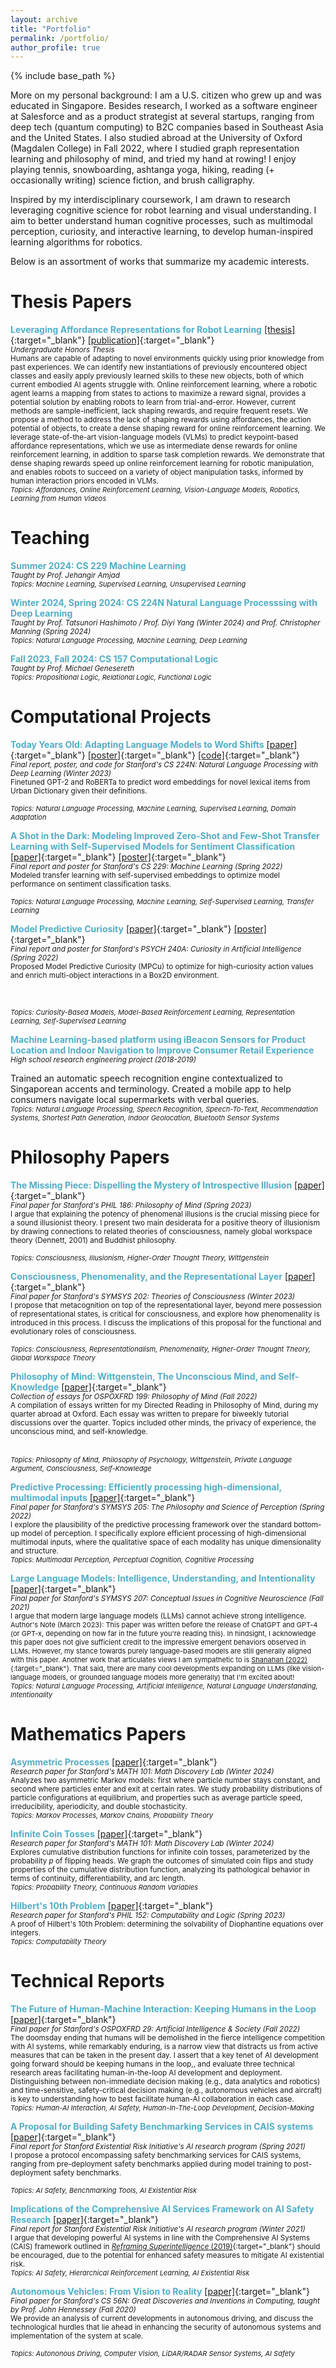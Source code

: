 ```yaml
---
layout: archive
title: "Portfolio"
permalink: /portfolio/
author_profile: true
---
```


{% include base_path %}

More on my personal background: I am a U.S. citizen who grew up and was educated in Singapore. Besides research, I worked as a software engineer at Salesforce and as a product strategist at several startups, ranging from deep tech (quantum computing) to B2C companies based in Southeast Asia and the United States. I also studied abroad at the University of Oxford (Magdalen College) in Fall 2022, where I studied graph representation learning and philosophy of mind, and tried my hand at rowing! I enjoy playing tennis, snowboarding, ashtanga yoga, hiking, reading (+ occasionally writing) science fiction, and brush calligraphy.

Inspired by my interdisciplinary coursework, I am drawn to research leveraging cognitive science for robot learning and visual understanding. I aim to better understand human cognitive processes, such as multimodal perception, curiosity, and interactive learning, to develop human-inspired learning algorithms for robotics.

Below is an assortment of works that summarize my academic interests. 

<!-- {% for post in site.portfolio %}
  {% include archive-single.html %}
{% endfor %} -->

Thesis Papers
======
<span style="color:#52ADC8">**Leveraging Affordance Representations for Robot Learning**</span> [\[thesis\]](/files/Honors_Thesis.pdf){:target="_blank"} [\[publication\]](https://doi.org/10.25740/jp127mt8218){:target="_blank"} <br> <!-- [\[publication\]] -->
  <sub> *Undergraduate Honors Thesis*<br>
  Humans are capable of adapting to novel environments quickly using prior knowledge from past experiences. We can identify new instantiations of previously encountered object classes and easily apply previously learned skills to these new objects, both of which current embodied AI agents struggle with. Online reinforcement learning, where a robotic agent learns a mapping from states to actions to maximize a reward signal, provides a potential solution by enabling robots to learn from trial-and-error. However, current methods are sample-inefficient, lack shaping rewards, and require frequent resets. We propose a method to address the lack of shaping rewards using affordances, the action potential of objects, to create a dense shaping reward for online reinforcement learning. We leverage state-of-the-art vision-language models (VLMs) to predict keypoint-based affordance representations, which we use as intermediate dense rewards for online reinforcement learning, in addition to sparse task completion rewards. We demonstrate that dense shaping rewards speed up online reinforcement learning for robotic manipulation, and enables robots to succeed on a variety of object manipulation tasks, informed by human interaction priors encoded in VLMs. </sub> <br>
  <sub style="font-size:11px">*Topics: Affordances, Online Reinforcement Learning, Vision-Language Models, Robotics, Learning from Human Videos*</sub>

Teaching
======
<span style="color:#52ADC8">**Summer 2024: CS 229 Machine Learning**</span> <br>
   <sub> *Taught by Prof. Jehangir Amjad*</sub> <br>
   <sub style="font-size:11px">*Topics: Machine Learning, Supervised Learning, Unsupervised Learning*</sub>

<span style="color:#52ADC8">**Winter 2024, Spring 2024: CS 224N Natural Language Processsing with Deep Learning**</span> <br>
   <sub> *Taught by Prof. Tatsunori Hashimoto / Prof. Diyi Yang (Winter 2024) and Prof. Christopher Manning (Spring 2024)*</sub> <br>
    <sub style="font-size:11px">*Topics: Natural Language Processing, Machine Learning, Deep Learning*</sub>

<span style="color:#52ADC8">**Fall 2023, Fall 2024: CS 157 Computational Logic**</span> <br>
   <sub> *Taught by Prof. Michael Genesereth*</sub> <br>
   <sub style="font-size:11px">*Topics: Propositional Logic, Relational Logic, Functional Logic*</sub>

Computational Projects
======
<span style="color:#52ADC8">**Today Years Old: Adapting Language Models to Word Shifts**</span> [\[paper\]](/files/2023-win-cs224n-paper.pdf){:target="_blank"} [\[poster\]](/files/2023-win-cs224n-poster.pdf){:target="_blank"} [\[code\]](https://www.github.com/oliviaylee/today-years-old){:target="_blank"} <br>
  <sub> *Final report, poster, and code for Stanford's CS 224N: Natural Language Processing with Deep Learning (Winter 2023)*<br>
  Finetuned GPT-2 and RoBERTa to predict word embeddings for novel lexical items from Urban Dictionary given their definitions. </sub> <br>
  <!-- I finetuned GPT-2 and RoBERTa to predict word embeddings for novel lexical items given their definitions. The model was finetuned via supervised learning on word embeddings for lexical items in a regular dictionary, using embeddings from the pretrained models off-the-shelf as ground-truth embeddings. The resultant model as used to predict word embeddings for Urban Dictionary words given their definitions. -->
  <sub style="font-size:11px">*Topics: Natural Language Processing, Machine Learning, Supervised Learning, Domain Adaptation*</sub>

<span style="color:#52ADC8">**A Shot in the Dark: Modeling Improved Zero-Shot and Few-Shot Transfer Learning with Self-Supervised Models for Sentiment Classification**</span> [\[paper\]](/files/2022-spr-cs229-paper.pdf){:target="_blank"} [\[poster\]](/files/2022-spr-cs229-poster.pdf){:target="_blank"} <br>
  <sub> *Final report and poster for Stanford's CS 229: Machine Learning (Spring 2022)*<br>
  Modeled transfer learning with self-supervised embeddings to optimize model performance on sentiment classification tasks.</sub> <br>
  <!-- We modeled transfer learning with self-supervised embeddings and supervised models at various scales to optimize model performance on sentiment classification tasks compared to DistilBERT. -->
  <sub style="font-size:11px">*Topics: Natural Language Processing, Machine Learning, Self-Supervised Learning, Transfer Learning*</sub>
   
<span style="color:#52ADC8">**Model Predictive Curiosity**</span> [\[paper\]](/files/2022-spr-psych240a-paper.pdf){:target="_blank"} [\[poster\]](/files/2022-spr-psych240a-poster.pdf){:target="_blank"} <br>
  <sub>*Final report and poster for Stanford's PSYCH 240A: Curiosity in Artificial Intelligence (Spring 2022)*<br>
  Proposed Model Predictive Curiosity (MPCu) to optimize for high-curiosity action values and enrich multi-object interactions in a Box2D environment.
  <!-- We proposed Model Predictive Curiosity (MPCu), a framework that backpropagates on curiosity values predicted by a forward dynamics model to select curiosity-maximizing actions. We demonstrated the capability of MPCu to optimize for high-curiosity action values and enrich multi-object interactions in Box2D environment. --> </sub> <br>
  <sub style="font-size:11px">*Topics: Curiosity-Based Models, Model-Based Reinforcement Learning, Representation Learning, Self-Supervised Learning*</sub>

<span style="color:#52ADC8">**Machine Learning-based platform using iBeacon Sensors for Product Location and Indoor Navigation to Improve Consumer Retail Experience**</span><br>
  <sub>*High school research engineering project (2018-2019)*<br>
  <!-- We trained an automatic speech recognition engine contextualized to Singaporean accents and terminology, which we incorporated into a mobile app to help consumers navigate local supermarkets with verbal queries. During testing, we combined the mobile app with a lattice formation of bluetooth low-energy sensors in a convenience store, which identified the user’s position relative to the intended item, then generated and displayed the shortest path. -->
  Trained an automatic speech recognition engine contextualized to Singaporean accents and terminology. Created a mobile app to help consumers navigate local supermarkets with verbal queries.</sub> <br>
  <sub style="font-size:11px">*Topics: Natural Language Processing, Speech Recognition, Speech-To-Text, Recommendation Systems, Shortest Path Generation, Indoor Geolocation, Bluetooth Sensor Systems*</sub>

Philosophy Papers
======
<span style="color:#52ADC8">**The Missing Piece: Dispelling the Mystery of Introspective Illusion**</span> [\[paper\]](/files/2023-spr-phil186-paper.pdf){:target="_blank"} <br>
  <sub>*Final paper for Stanford's PHIL 186: Philosophy of Mind (Spring 2023)*<br>
  I argue that explaining the potency of phenomenal illusions is the crucial missing piece for a sound illusionist theory. I present two main desiderata for a positive theory of illusionism by drawing connections to related theories of consciousness, namely global workspace theory (Dennett, 2001) and Buddhist philosophy. </sub> <br>
  <!-- I address the question of why illusionism, the view that phenomenal characteristics of mental states are illusory, is so hard to stomach. Beyond explaining how the illusion of phenomenality arises, a robust theory of illusionism must adequately explain the incredible strength of the illusion and the difficulty of freeing oneself from the grip of this enduring intuition. Frankish (2016) attempts to address the former but not the latter, and I argue that explaining the potency of phenomenal illusions is the crucial missing piece for a sound illusionist theory. I present two main desiderata for a positive theory of illusionism by drawing connections to related theories of consciousness, namely global workspace theory (Dennett, 2001) and Buddhist philosophy. </sub> <br> --> 
  <sub style="font-size:11px">*Topics: Consciousness, Illusionism, Higher-Order Thought Theory, Wittgenstein*</sub> 

<span style="color:#52ADC8">**Consciousness, Phenomenality, and the Representational Layer**</span> [\[paper\]](/files/2023-win-symsys202-paper.pdf){:target="_blank"} <br>
  <sub>*Final paper for Stanford's SYMSYS 202: Theories of Consciousness (Winter 2023)*<br>
  I propose that metacognition on top of the representational layer, beyond mere possession of representational states, is critical for consciousness, and explore how phenomenality is introduced in this process. I discuss the implications of this proposal for the functional and evolutionary roles of consciousness.</sub> <br>
  <!-- I propose that metacognition on top of the representational layer, beyond mere possession of representational states, is critical for consciousness. I also distinguish between lower-level sensory states used only as intermediates in perceptual processing (e.g., edge detection, shape from shading), and higher-level sensory states (outputs of perceptual processing), and explore the introduction of phenomenality in this process. I finally discuss the implications of the above proposals for the functional and evolutionary roles of consciousness.-->
  <sub style="font-size:11px">*Topics: Consciousness, Representationalism, Phenomenality, Higher-Order Thought Theory, Global Workspace Theory*</sub>

<span style="color:#52ADC8">**Philosophy of Mind: Wittgenstein, The Unconscious Mind, and Self-Knowledge**</span> [\[paper\]](/files/2022-fall-oxfordphil-essays.pdf){:target="_blank"} <br>
  <sub>*Collection of essays for OSPOXFRD 199: Philosophy of Mind (Fall 2022)*<br>
  A compilation of essays written for my Directed Reading in Philosophy of Mind, during my quarter abroad at Oxford. Each essay was written to prepare for biweekly tutorial discussions over the quarter. Topics included other minds, the privacy of experience, the unconscious mind, and self-knowledge.
  <!--The four essay titles and topics are: <br>
  Essay 1: Might your new philosophy tutor be a non-conscious ‘zombie’ for all you know? (Topic: Other Minds) <br>
  Essay 2: Might you see red where I see blue? (Topic: The Privacy of Experience) <br> 
  Essay 3: What is it to make the unconscious conscious? (Topic: The Unconscious Mind) <br> 
  Essay 4: How is knowledge of my own states of mind possible? (Topic: Self-Knowledge)-->
  </sub> <br>
  <sub style="font-size:11px">*Topics: Philosophy of Mind, Philosophy of Psychology, Wittgenstein, Private Language Argument, Consciousness, Self-Knowledge*</sub>

<span style="color:#52ADC8">**Predictive Processing: Efficiently processing high-dimensional, multimodal inputs**</span> [\[paper\]](/files/2022-spr-symsys205-paper.pdf){:target="_blank"} <br>
  <sub>*Final paper for Stanford's SYMSYS 205: The Philosophy and Science of Perception (Spring 2022)*<br>
  I explore the plausibility of the predictive processing framework over the standard bottom-up model of perception. I specifically explore efficient processing of high-dimensional multimodal inputs, where the qualitative space of each modality has unique dimensionality and structure.</sub> <br>
  <sub style="font-size:11px">*Topics: Multimodal Perception, Perceptual Cognition, Cognitive Processing*</sub>

<span style="color:#52ADC8">**Large Language Models: Intelligence, Understanding, and Intentionality**</span> [\[paper\]](/files/2021-fall-symsys207-paper.pdf){:target="_blank"} <br>
  <sub>*Final paper for Stanford's SYMSYS 207: Conceptual Issues in Cognitive Neuroscience (Fall 2021)*<br>
  I argue that modern large language models (LLMs) cannot achieve strong intelligence.
  </sub> <br>
  <sub style="font-size:11px">Author's Note (March 2023): This paper was written before the release of ChatGPT and GPT-4 (or GPT-x, depending on how far in the future you're reading this). In hindsight, I acknowledge this paper does not give sufficient credit to the impressive emergent behaviors observed in LLMs. However, my stance towards purely language-based models are still generally aligned with this paper. Another work that articulates views I am sympathetic to is [Shanahan (2022)](https://arxiv.org/pdf/2212.03551.pdf){:target="_blank"}. That said, there are many cool developments expanding on LLMs (like vision-language models, or grounded language models more generally) that I'm excited about! </sub> <br>
  <sub style="font-size:11px">*Topics: Natural Language Processing, Artificial Intelligence, Natural Language Understanding, Intentionality*</sub>

Mathematics Papers
======
<span style="color:#52ADC8">**Asymmetric Processes**</span> [\[paper\]](/files/2024-win-math101-paper2.pdf){:target="_blank"} <br>
  <sub>*Research paper for Stanford's MATH 101: Math Discovery Lab (Winter 2024)*<br>
  Analyzes two asymmetric Markov models: first where particle number stays constant, and second where particles enter and exit at certain rates. We study probability distributions of particle configurations at equilibrium, and properties such as average particle speed, irreducibility, aperiodicity, and double stochasticity. </sub> <br>
  <sub style="font-size:11px">*Topics: Markov Processes, Markov Chains, Probability Theory*</sub> 

<span style="color:#52ADC8">**Infinite Coin Tosses**</span> [\[paper\]](/files/2024-win-math101-paper1.pdf){:target="_blank"} <br>
  <sub>*Research paper for Stanford's MATH 101: Math Discovery Lab (Winter 2024)*<br>
  Explores cumulative distribution functions for infinite coin tosses, parameterized by the probability *p* of flipping heads. We graph the outcomes of simulated coin flips and study properties of the cumulative distribution function, analyzing its pathological behavior in terms of continuity, differentiability, and arc length. </sub> <br>
  <sub style="font-size:11px">*Topics: Probability Theory, Continuous Random Variables*</sub>

<span style="color:#52ADC8">**Hilbert's 10th Problem**</span> [\[paper\]](/files/2023-spr-phil152-paper.pdf){:target="_blank"} <br>
  <sub>*Research paper for Stanford's PHIL 152: Computability and Logic (Spring 2023)*<br>
  A proof of Hilbert's 10th Problem: determining the solvability of Diophantine equations over integers.
  </sub> <br>
  <sub style="font-size:11px">*Topics: Computability Theory*</sub>

Technical Reports
======
<span style="color:#52ADC8">**The Future of Human-Machine Interaction: Keeping Humans in the Loop**</span> [\[paper\]](/files/2022-fall-ospoxfrd29-paper.pdf){:target="_blank"} <br>
  <sub>*Final paper for Stanford's OSPOXFRD 29: Artificial Intelligence & Society (Fall 2022)* <br>
  The doomsday ending that humans will be demolished in the fierce intelligence competition with AI systems, while remarkably enduring, is a narrow view that distracts us from active measures that can be taken in the present day. I assert that a key tenet of AI development going forward should be keeping humans in the loop,, and evaluate three technical research areas facilitating human-in-the-loop AI development and deployment. Distinguishing between non-immediate decision making (e.g., data analytics and robotics) and time-sensitive, safety-critical decision making (e.g., autonomous vehicles and aircraft) is key to understanding how to best facilitate human-AI collaboration in each case.</sub> <br>
  <sub style="font-size:11px">*Topics: Human-AI Interaction, AI Safety, Human-In-The-Loop Development, Decision-Making*</sub>

<span style="color:#52ADC8">**A Proposal for Building Safety Benchmarking Services in CAIS systems**</span> [\[paper\]](/files/2021-spr-seri-paper.pdf){:target="_blank"} <br>
  <sub>*Final report for Stanford Existential Risk Initiative's AI research program (Spring 2021)*<br>
  I propose a protocol encompassing safety benchmarking services for CAIS systems, ranging from pre-deployment safety benchmarks applied during model training to post-deployment safety benchmarks.</sub> <br>
  <!-- I propose a protocol encompassing safety benchmarking services for CAIS systems, ranging from pre-deployment safety benchmarks that are applied during model training (transparency tools, systems enabling robust and safe exploration, and performance when subject to adversarial policies) to post-deployment safety benchmarks that are applied during model application (monitoring systems and trip wires to ensure agent behavior is within safety standards and expectations). -->
  <sub style="font-size:11px">*Topics: AI Safety, Benchmarking Tools, AI Existential Risk*</sub>

<span style="color:#52ADC8">**Implications of the Comprehensive AI Services Framework on AI Safety Research**</span> [\[paper\]](/files/2021-win-seri-paper.pdf){:target="_blank"} <br>
  <sub>*Final report for Stanford Existential Risk Initiative's AI research program (Winter 2021)*<br>
  I argue that developing powerful AI systems in line with the Comprehensive AI Systems (CAIS) framework outlined in [*Reframing Superintelligence* (2019)](https://www.fhi.ox.ac.uk/wp-content/uploads/Reframing_Superintelligence_FHI-TR-2019-1.1-1.pdf){:target="_blank"} should be encouraged, due to the potential for enhanced safety measures to mitigate AI existential risk.</sub> <br>
  <sub style="font-size:11px">*Topics: AI Safety, Hierarchical Reinforcement Learning, AI Existential Risk*</sub>

<span style="color:#52ADC8">**Autonomous Vehicles: From Vision to Reality**</span> [\[paper\]](/files/2020-fall-cs56n-paper.pdf){:target="_blank"} <br>
  <sub>*Final paper for Stanford's CS 56N: Great Discoveries and Inventions in Computing, taught by Prof. John Hennessey (Fall 2020)*<br>
  We provide an analysis of current developments in autonomous driving, and discuss the technological hurdles that lie ahead in enhancing the security of autonomous systems and implementation of the system at scale.</sub> <br>
  <!-- We analyze challenges in consumer safety and securing autonomous systems against unwanted exploitation from a technical perspective, with additional commentary on the ethical and policy implications of these devlopments, to make projections about the future of autonomous vehicles. -->
  <sub style="font-size:11px">*Topics: Autononous Driving, Computer Vision, LiDAR/RADAR Sensor Systems, AI Safety*</sub>

<!-- <span style="color:#52ADC8">**When Worlds Collide: Challenges and Opportunities in Virtual Reality**</span> [\[paper\]](/files/2021-fall-history44q-paper.pdf){:target="_blank"} [\[publication\]](https://ojs.stanford.edu/ojs/index.php/sjfgss/article/view/2109){:target="_blank"} <br>
  <sub>*Final paper for Stanford's HISTORY 44Q: Gendered Innovations in Science, Medicine, Engineering, and Environment (Fall 2021)<br>
  Published in peer-reviewed journal, Embodied: The Stanford Undergraduate Journal of Feminist, Gender, and Sexuality Studies*<br>
  I explore virtual reality (VR) software applications that contain discriminatory content and promote harassment behaviors, and explore innovation processes and design choices to reframe VR applications so that they promote gender and social equality. </sub> <br>
  <sub style="font-size:11px">*Topics: Virtual Reality, Gendered Innovations*</sub>
  <!-- I explore virtual reality (VR) software applications that contain discriminatory content and promote harassment behaviors towards historically underrepresented communities, and identify innovation processes to reframe VR applications so that they promote gender and social equality. I also explore design choices in VR hardware that tend to exclude females. To address this, I propose a better sex balance in research participants is needed to rethink reference models for VR hardware, leading to more sex-sensitive VR headsets. -->
